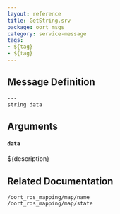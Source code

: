 ```yaml
---
layout: reference
title: GetString.srv
package: oort_msgs
category: service-message
tags: 
- ${tag}
- ${tag} 
---
```


## Message Definition
```
---
string data
```

## Arguments
#### `data`
${description}

## Related Documentation
``/oort_ros_mapping/map/name``  
``/oort_ros_mapping/map/state``  